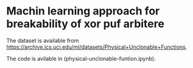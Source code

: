# Machin learning approach for breakability of xor puf arbitere
The dataset is available from https://archive.ics.uci.edu/ml/datasets/Physical+Unclonable+Functions.

The code is avilable in (physical-unclonable-funtion.ipynb).
